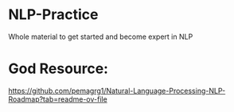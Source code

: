 # NLP-Practice
Whole material to get started and become expert in NLP

# **God Resource:** 
https://github.com/pemagrg1/Natural-Language-Processing-NLP-Roadmap?tab=readme-ov-file
